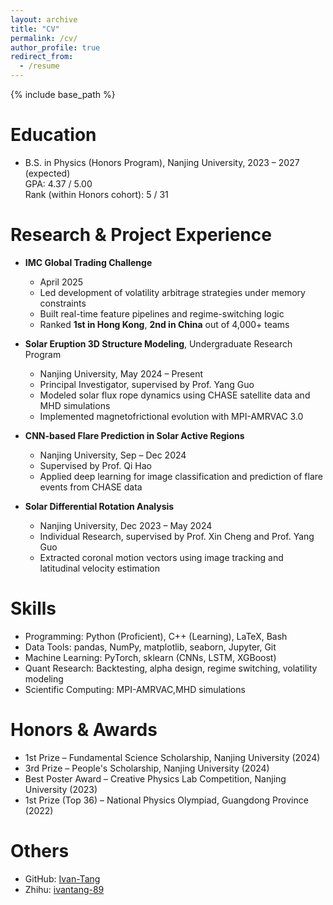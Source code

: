 ```yaml
---
layout: archive
title: "CV"
permalink: /cv/
author_profile: true
redirect_from:
  - /resume
---
```


{% include base_path %}

Education
======
* B.S. in Physics (Honors Program), Nanjing University, 2023 – 2027 (expected)  
  GPA: 4.37 / 5.00  
  Rank (within Honors cohort): 5 / 31

Research & Project Experience
======
* **IMC Global Trading Challenge**
  * April 2025  
  * Led development of volatility arbitrage strategies under memory constraints  
  * Built real-time feature pipelines and regime-switching logic  
  * Ranked **1st in Hong Kong**, **2nd in China** out of 4,000+ teams  

* **Solar Eruption 3D Structure Modeling**, Undergraduate Research Program  
  * Nanjing University, May 2024 – Present  
  * Principal Investigator, supervised by Prof. Yang Guo  
  * Modeled solar flux rope dynamics using CHASE satellite data and MHD simulations  
  * Implemented magnetofrictional evolution with MPI-AMRVAC 3.0

* **CNN-based Flare Prediction in Solar Active Regions**  
  * Nanjing University, Sep – Dec 2024  
  * Supervised by Prof. Qi Hao  
  * Applied deep learning for image classification and prediction of flare events from CHASE data


* **Solar Differential Rotation Analysis**  
  * Nanjing University, Dec 2023 – May 2024  
  * Individual Research, supervised by Prof. Xin Cheng and Prof. Yang Guo
  * Extracted coronal motion vectors using image tracking and latitudinal velocity estimation



Skills
======
* Programming: Python (Proficient), C++ (Learning), LaTeX, Bash
* Data Tools: pandas, NumPy, matplotlib, seaborn, Jupyter, Git
* Machine Learning: PyTorch, sklearn (CNNs, LSTM, XGBoost)
* Quant Research: Backtesting, alpha design, regime switching, volatility modeling
* Scientific Computing: MPI-AMRVAC,MHD simulations

Honors & Awards
======
* 1st Prize – Fundamental Science Scholarship, Nanjing University (2024)
* 3rd Prize – People's Scholarship, Nanjing University (2024)
* Best Poster Award – Creative Physics Lab Competition, Nanjing University (2023)
* 1st Prize (Top 36) – National Physics Olympiad, Guangdong Province (2022)

Others
======
* GitHub: [Ivan-Tang](https://github.com/Ivan-Tang)  
* Zhihu: [ivantang-89](https://www.zhihu.com/people/ivantang-89)